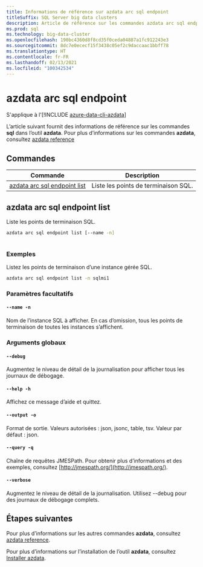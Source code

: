 ```yaml
---
title: Informations de référence sur azdata arc sql endpoint
titleSuffix: SQL Server big data clusters
description: Article de référence sur les commandes azdata arc sql endpoint.
ms.prod: sql
ms.technology: big-data-cluster
ms.openlocfilehash: 190bc4360d8f8cd35f0ceda04887a1fc912243e3
ms.sourcegitcommit: 8dc7e0ececf15f3438c05ef2c9daccaac1bbff78
ms.translationtype: HT
ms.contentlocale: fr-FR
ms.lasthandoff: 02/13/2021
ms.locfileid: "100342534"
---
```

# <a name="azdata-arc-sql-endpoint"></a>azdata arc sql endpoint

S'applique à l'[!INCLUDE [azure-data-cli-azdata](../../includes/azure-data-cli-azdata.md)]

L’article suivant fournit des informations de référence sur les commandes **sql** dans l’outil **azdata**. Pour plus d’informations sur les commandes **azdata**, consultez [azdata reference](reference-azdata.md)

## <a name="commands"></a>Commandes
|Commande|Description|
| --- | --- |
[azdata arc sql endpoint list](#azdata-arc-sql-endpoint-list) | Liste les points de terminaison SQL.
## <a name="azdata-arc-sql-endpoint-list"></a>azdata arc sql endpoint list
Liste les points de terminaison SQL.
```bash
azdata arc sql endpoint list [--name -n] 
                             
```
### <a name="examples"></a>Exemples
Listez les points de terminaison d’une instance gérée SQL.
```bash
azdata arc sql endpoint list -n sqlmi1
```
### <a name="optional-parameters"></a>Paramètres facultatifs
#### `--name -n`
Nom de l’instance SQL à afficher. En cas d’omission, tous les points de terminaison de toutes les instances s’affichent.
### <a name="global-arguments"></a>Arguments globaux
#### `--debug`
Augmentez le niveau de détail de la journalisation pour afficher tous les journaux de débogage.
#### `--help -h`
Affichez ce message d’aide et quittez.
#### `--output -o`
Format de sortie.  Valeurs autorisées : json, jsonc, table, tsv.  Valeur par défaut : json.
#### `--query -q`
Chaîne de requêtes JMESPath. Pour obtenir plus d’informations et des exemples, consultez [http://jmespath.org/](http://jmespath.org/).
#### `--verbose`
Augmentez le niveau de détail de la journalisation. Utilisez --debug pour des journaux de débogage complets.

## <a name="next-steps"></a>Étapes suivantes

Pour plus d’informations sur les autres commandes **azdata**, consultez [azdata reference](reference-azdata.md). 

Pour plus d’informations sur l’installation de l’outil **azdata**, consultez [Installer azdata](..\install\deploy-install-azdata.md).
